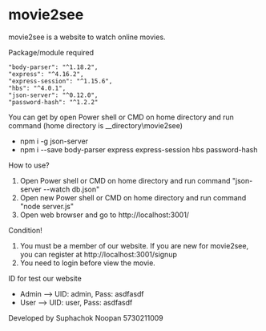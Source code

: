 # movie2see

movie2see is a website to watch online movies.

Package/module required

    "body-parser": "^1.18.2",
    "express": "^4.16.2",
    "express-session": "^1.15.6",
    "hbs": "^4.0.1",
    "json-server": "^0.12.0",
    "password-hash": "^1.2.2"
You can get by open Power shell or CMD on home directory and run command (home directory is __directory\movie2see)
  - npm i -g json-server
  - npm i --save body-parser express express-session hbs password-hash
    
How to use?
1. Open Power shell or CMD on home directory and run command "json-server --watch db.json"
2. Open new Power shell or CMD on home directory and run command "node server.js"
3. Open web browser and go to http://localhost:3001/

Condition!
1. You must be a member of our website. If you are new for movie2see, you can register at http://localhost:3001/signup
2. You need to login before view the movie.

ID for test our website
- Admin --> UID: admin, Pass: asdfasdf
- User  --> UID: user, Pass: asdfasdf
    
Developed by Suphachok Noopan 5730211009
